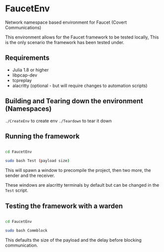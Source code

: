 # FaucetEnv
Network namespace based environment for Faucet (Covert Communications)

This environment allows for the Faucet framework to be tested locally, This is the only scenario the framework has been tested under.

## Requirements
* Julia 1.8 or higher
* libpcap-dev
* tcpreplay
* alacritty (optional - but will require changes to automation scripts)

## Building and Tearing down the environment (Namespaces)

`./CreateEnv` to create env
`./Teardown` to tear it down

## Running the framework

```bash

cd FaucetEnv

sudo bash Test (payload size)

```

This will spawn a window to precompile the project, then two more, the sender and the receiver.

These windows are alacritty terminals by default but can be changed in the `Test` script.

## Testing the framework with a warden

```bash

cd FaucetEnv

sudo bash Commblock

```

This defaults the size of the payload and the delay before blocking communication.
